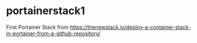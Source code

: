 # portainerstack1
First Portainer Stack from https://thenewstack.io/deploy-a-container-stack-in-portainer-from-a-github-repository/

